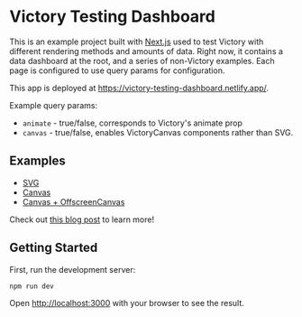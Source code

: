 # Victory Testing Dashboard

This is an example project built with [Next.js](https://nextjs.org) used to test Victory with different rendering methods and amounts of data. Right now, it contains a data dashboard at the root, and a series of non-Victory examples. Each page is configured to use query params for configuration.

This app is deployed at https://victory-testing-dashboard.netlify.app/.

Example query params:

- `animate` - true/false, corresponds to Victory's animate prop
- `canvas` - true/false, enables VictoryCanvas components rather than SVG.

## Examples

- [SVG](https://victory-testing-dashboard.netlify.app/examples/population-svg)
- [Canvas](https://victory-testing-dashboard.netlify.app/examples/population-canvas)
- [Canvas + OffscreenCanvas](https://victory-testing-dashboard.netlify.app/examples/population-offscreen-canvas)

Check out [this blog post](https://formidable.com/blog/2021/data-viz-1/) to learn more!

## Getting Started

First, run the development server:

```bash
npm run dev
```

Open [http://localhost:3000](http://localhost:3000) with your browser to see the result.
